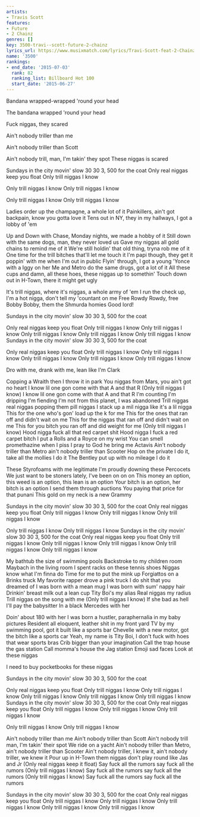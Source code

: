```yaml
---
artists:
- Travis Scott
features:
- Future
- 2 Chainz
genres: []
key: 3500-travi--scott-future-2-chainz
lyrics_url: https://www.musixmatch.com/lyrics/Travi-Scott-feat-2-Chainz-Future/3500
name: '3500'
rankings:
- end_date: '2015-07-03'
  rank: 82
  ranking_list: Billboard Hot 100
  start_date: '2015-06-27'
---
```

Bandana wrapped-wrapped 'round your head

The bandana wrapped 'round your head

Fuck niggas, they scared

Ain't nobody triller than me

Ain't nobody triller than Scott

Ain't nobody trill, man, I'm takin' they spot
These niggas is scared

Sundays in the city movin' slow
30 30 3, 500 for the coat
Only real niggas keep you float
Only trill niggas I know

Only trill niggas I know
Only trill niggas I know

Only trill niggas I know
Only trill niggas I know

Ladies order up the champagne, a whole lot of it
Painkillers, ain't got backpain, know you gotta love it
Tens out in NY, they in my hallways, I got a lobby of 'em

Up and Down with Chase, Monday nights, we made a hobby of it
Still down with the same dogs, man, they never loved us
Gave my niggas all gold chains to remind me of it
We're still holdin' that old thing, tryna rob me of it
One time for the trill bitches that'll let me touch it
I'm papi though, they get it poppin' with me when I'm out in public
Flyin' through, I got a young 'Yonce with a Iggy on her
Me and Metro do the same drugs, got a lot of it
All these cups and damn, all these hoes, these niggas up to somethin'
Touch down out in H-Town, there it might get ugly

It's trill niggas, where it's niggas, a whole army of 'em
I run the check up, I'm a hot nigga, don't tell my 'countant on me
Free Rowdy Rowdy, free Bobby Bobby, them the Shmurda homies
Good lord!

Sundays in the city movin' slow
30 30 3, 500 for the coat

Only real niggas keep you float
Only trill niggas I know
Only trill niggas I know
Only trill niggas I know
Only trill niggas I know
Only trill niggas I know
Sundays in the city movin' slow
30 30 3, 500 for the coat

Only real niggas keep you float
Only trill niggas I know
Only trill niggas I know
Only trill niggas I know
Only trill niggas I know
Only trill niggas I know

Dro with me, drank with me, lean like I'm Clark

Copping a Wraith then I throw it in park
You niggas from Mars, you ain't got no heart
I know lil one gon come with that A and that R
(Only trill niggas I know)
I know lil one gon come with that A and that R
I'm counting I'm dripping I'm fiending
I'm not from this planet, I was abandoned
Trill niggas real niggas popping them pill niggas
I stack up a mil nigga like it's a lil nigga
This for the one who's gon' load up the k for me
This for the ones that ran off and didn't wait on me
This for the niggas that ran off and didn't wait on me
This for you bitch you ran off and did weight for me
(Only trill niggas I know)
Hood nigga fuck all that red carpet shit
Hood nigga I fuck a red carpet bitch
I put a Rolls and a Royce on my wrist
You can smell promethazine when I piss
I pray to God he bring me Actavis
Ain't nobody triller than Metro ain't nobody triller than Scooter
Hop on the private I do it, take all the mollies I do it
The Bentley put up with no mileage I do it

These Styrofoams with me legitimate
I'm proudly downing these Percocets
We just want to be stoners lately, I've been on on on
This money an option, this weed is an option, this lean is an option
Your bitch is an option, her bitch is an option
I send them through auctions
You paying that price for that punani
This gold on my neck is a new Grammy

Sundays in the city movin' slow
30 30 3, 500 for the coat
Only real niggas keep you float
Only trill niggas I know
Only trill niggas I know
Only trill niggas I know

Only trill niggas I know
Only trill niggas I know
Sundays in the city movin' slow
30 30 3, 500 for the coat
Only real niggas keep you float
Only trill niggas I know
Only trill niggas I know
Only trill niggas I know
Only trill niggas I know
Only trill niggas I know

My bathtub the size of swimming pools
Backstroke to my children room
Maybach in the living room
I spent racks on these tennis shoes
Niggas know what I'm finna do
Time for me to put the mink up
Forgiattos on a Brinks truck
My favorite rapper drove a pink truck
I do shit that you dreamed of
I was born with a mean mug
I was born with sum' nappy hair
Drinkin' breast milk out a lean cup
Tity Boi's my alias
Real niggas my radius
Trill niggas on the song with me
(Only trill niggas I know)
If she bad as hell I'll pay the babysitter
In a black Mercedes with her

Doin' about 180 with her
I was born a hustler, paraphernalia in my baby pictures
Resident all eloquent, leather shit in my front yard
TV by my swimming pool, got it built like a sports bar
Chevelle with a new motor, got the bitch like a sports car
Yeah, my name is Tity Boi, I don't fuck with hoes that wear sports bras
Crib bigger than your imagination
Call the trap house the gas station
Call momma's house the Jag station
Emoji sad faces
Look at these niggas

I need to buy pocketbooks for these niggas

Sundays in the city movin' slow
30 30 3, 500 for the coat

Only real niggas keep you float
Only trill niggas I know
Only trill niggas I know
Only trill niggas I know
Only trill niggas I know
Only trill niggas I know
Sundays in the city movin' slow
30 30 3, 500 for the coat
Only real niggas keep you float
Only trill niggas I know
Only trill niggas I know
Only trill niggas I know

Only trill niggas I know
Only trill niggas I know

Ain't nobody triller than me
Ain't nobody triller than Scott
Ain't nobody trill man, I'm takin' their spot
We ride on a yacht
Ain't nobody triller than Metro, ain't nobody triller than Scooter
Ain't nobody triller, I knew it, ain't nobody triller, we knew it
Pour up in H-Town them niggas don't play round like Jas and Jr
(Only real niggas keep it float)
Say fuck all the rumors say fuck all the rumors
(Only trill niggas I know)
Say fuck all the rumors say fuck all the rumors
(Only trill niggas I know)
Say fuck all the rumors say fuck all the rumors

Sundays in the city movin' slow
30 30 3, 500 for the coat
Only real niggas keep you float
Only trill niggas I know
Only trill niggas I know
Only trill niggas I know
Only trill niggas I know
Only trill niggas I know
